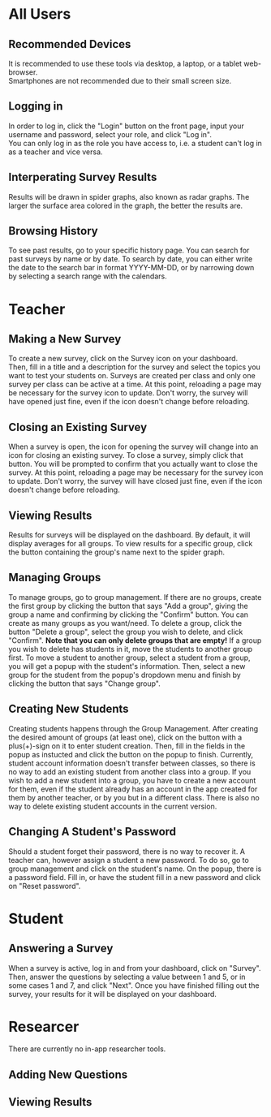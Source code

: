 
# All Users  

## Recommended Devices  
It is recommended to use these tools via desktop, a laptop, or a tablet web-browser.  
Smartphones are not recommended due to their small screen size.

## Logging in  
In order to log in, click the "Login" button on the front page, input your username and password, select your role, and click "Log in".  
You can only log in as the role you have access to, i.e. a student can't log in as a teacher and vice versa.  

## Interperating Survey Results  
Results will be drawn in spider graphs, also known as radar graphs. 
The larger the surface area colored in the graph, the better the results are.

## Browsing History
To see past results, go to your specific history page. You can search for past surveys by name or by date.
To search by date, you can either write the date to the search bar in format YYYY-MM-DD, or by narrowing down by selecting a search range with the calendars.

# Teacher  

## Making a New Survey  
To create a new survey, click on the Survey icon on your dashboard.  
Then, fill in a title and a description for the survey and select the topics you want to test your students on.
Surveys are created per class and only one survey per class can be active at a time.
At this point, reloading a page may be necessary for the survey icon to update. Don't worry, the survey will have opened just fine, even if the icon doesn't change before reloading.

## Closing an Existing Survey  
When a survey is open, the icon for opening the survey will change into an icon for closing an existing survey. 
To close a survey, simply click that button. You will be prompted to confirm that you actually want to close the survey.
At this point, reloading a page may be necessary for the survey icon to update. Don't worry, the survey will have closed just fine, even if the icon doesn't change before reloading.

## Viewing Results  
Results for surveys will be displayed on the dashboard. By default, it will display averages for all groups. 
To view results for a specific group, click the button containing the group's name next to the spider graph.

## Managing Groups  
To manage groups, go to group management. 
If there are no groups, create the first group by clicking the button that says "Add a group", giving the group a name and confirming by clicking the "Confirm" button. You can create as many groups as you want/need.
To delete a group, click the button "Delete a group", select the group you wish to delete, and click "Confirm". **Note that you can only delete groups that are empty!** If a group you wish to delete has students in it, move the students to another group first.
To move a student to another group, select a student from a group, you will get a popup with the student's information. Then, select a new group for the student from the popup's dropdown menu and finish by clicking the button that says "Change group".

## Creating New Students
Creating students happens through the Group Management. 
After creating the desired amount of groups (at least one), click on the button with a plus(+)-sign on it to enter student creation. Then, fill in the fields in the popup as instucted and click the button on the popup to finish.
Currently, student account information doesn't transfer between classes, so there is no way to add an existing student from another class into a group. If you wish to add a new student into a group, you have to create a new account for them, even if the student already has an account in the app created for them by another teacher, or by you but in a different class.
There is also no way to delete existing student accounts in the current version.

## Changing A Student's Password
Should a student forget their password, there is no way to recover it. A teacher can, however assign a student a new password.
To do so, go to group management and click on the student's name. On the popup, there is a password field. Fill in, or have the student fill in a new password and click on "Reset password".

# Student  

## Answering a Survey
When a survey is active, log in and from your dashboard, click on "Survey". 
Then, answer the questions by selecting a value between 1 and 5, or in some cases 1 and 7, and click "Next".
Once you have finished filling out the survey, your results for it will be displayed on your dashboard.

# Researcer  
There are currently no in-app researcher tools.

## Adding New Questions

## Viewing Results
